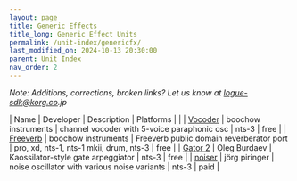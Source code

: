 ```yaml
---
layout: page
title: Generic Effects
title_long: Generic Effect Units
permalink: /unit-index/genericfx/
last_modified_on: 2024-10-13 20:30:00
parent: Unit Index
nav_order: 2
---
```


_Note: Additions, corrections, broken links? Let us know at logue-sdk@korg.co.jp_

| Name | Developer | Description | Platforms | |
| [Vocoder](https://blog.boochow.com/logue/vocoder_nts3) | boochow instruments | channel vocoder with 5-voice paraphonic osc | nts-3 | free |
| [Freeverb](https://blog.boochow.com/logue/freeverb-logue) | boochow instruments | Freeverb public domain reverberator port | pro, xd, nts-1, nts-1 mkii, drum, nts-3 | free |
| [Gator 2](https://github.com/dukesrg/logue-sdk/releases) | Oleg Burdaev | Kaossilator-style gate arpeggiator | nts-3 | free |
| [noiser](https://joerg.piringer.net/index.php?href=software/nts3.xml&mtitle=software) | jörg piringer | noise oscillator with various noise variants | nts-3 | paid |